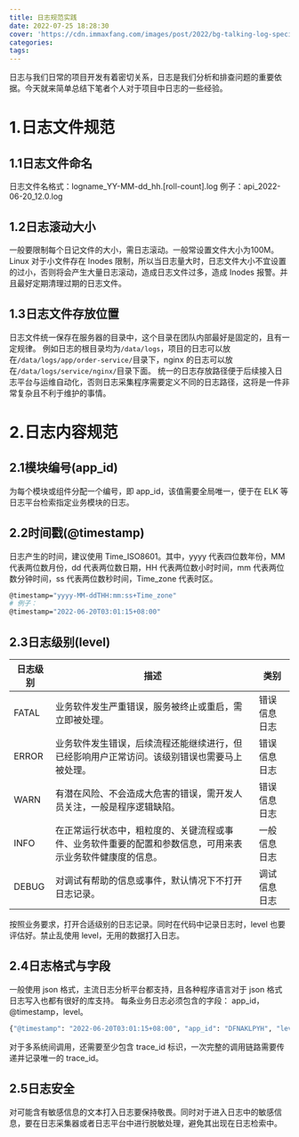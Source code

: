 ```yaml
---
title: 日志规范实践
date: 2022-07-25 18:28:30
cover: 'https://cdn.immaxfang.com/images/post/2022/bg-talking-log-specification.png'
categories:
tags:
---
```


日志与我们日常的项目开发有着密切关系，日志是我们分析和排查问题的重要依据。今天就来简单总结下笔者个人对于项目中日志的一些经验。

# 1.日志文件规范

## 1.1日志文件命名

日志文件名格式：logname_YY-MM-dd_hh.[roll-count].log
例子：api_2022-06-20_12.0.log

## 1.2日志滚动大小

一般要限制每个日记文件的大小，需日志滚动。一般常设置文件大小为100M。
Linux 对于小文件存在 Inodes 限制，所以当日志量大时，日志文件大小不宜设置的过小，否则将会产生大量日志滚动，造成日志文件过多，造成 Inodes 报警。并且最好定期清理过期的日志文件。

## 1.3日志文件存放位置

日志文件统一保存在服务器的目录中，这个目录在团队内部最好是固定的，且有一定规律。
例如日志的根目录均为`/data/logs`，项目的日志可以放在`/data/logs/app/order-service/`目录下，nginx 的日志可以放在`/data/logs/service/nginx/`目录下面。
统一的日志存放路径便于后续接入日志平台与运维自动化，否则日志采集程序需要定义不同的日志路径，这将是一件非常复杂且不利于维护的事情。

# 2.日志内容规范

## 2.1模块编号(app_id)

为每个模块或组件分配一个编号，即 app_id，该值需要全局唯一，便于在 ELK 等日志平台检索指定业务模块的日志。

## 2.2时间戳(@timestamp)

日志产生的时间，建议使用 Time_ISO8601。其中，yyyy 代表四位数年份，MM 代表两位数月份，dd 代表两位数日期，HH 代表两位数小时时间，mm 代表两位数分钟时间，ss 代表两位数秒时间，Time_zone 代表时区。

```bash
@timestamp="yyyy-MM-ddTHH:mm:ss+Time_zone"
# 例子：
@timestamp="2022-06-20T03:01:15+08:00"
```

## 2.3日志级别(level)

| **日志级别** | **描述** | **类别** |
| --- | --- | --- |
| FATAL | 业务软件发生严重错误，服务被终止或重启，需立即被处理。 | 错误信息日志 |
| ERROR | 业务软件发生错误，后续流程还能继续进行，但已经影响用户正常访问。该级别错误也需要马上被处理。 | 错误信息日志 |
| WARN | 有潜在风险、不会造成大危害的错误，需开发人员关注，一般是程序逻辑缺陷。 | 错误信息日志 |
| INFO | 在正常运行状态中，粗粒度的、关键流程或事件、业务软件重要的配置和参数信息，可用来表示业务软件健康度的信息。 | 一般信息日志 |
| DEBUG | 对调试有帮助的信息或事件，默认情况下不打开日志记录。 | 调试信息日志 |

按照业务要求，打开合适级别的日志记录。同时在代码中记录日志时，level 也要评估好。禁止乱使用 level，无用的数据打入日志。

## 2.4日志格式与字段

一般使用 json 格式，主流日志分析平台都支持，且各种程序语言对于 json 格式日志写入也都有很好的库支持。
每条业务日志必须包含的字段： app_id，@timestamp，level。

```bash
{"@timestamp": "2022-06-20T03:01:15+08:00", "app_id": "DFNAKLPYH", "level": "INFO", ....}
```

对于多系统间调用，还需要至少包含 trace_id 标识，一次完整的调用链路需要传递并记录唯一的 trace_id。

## 2.5日志安全

对可能含有敏感信息的文本打入日志要保持敬畏。同时对于进入日志中的敏感信息，要在日志采集器或者日志平台中进行脱敏处理，避免其出现在日志检索中。
